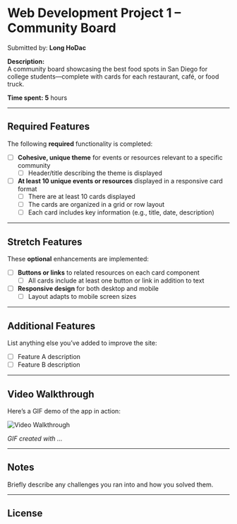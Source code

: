 # Web Development Project 1 – Community Board

Submitted by: **Long HoDac**

**Description:**  
A community board showcasing the best food spots in San Diego for college students—complete with cards for each restaurant, café, or food truck.

**Time spent:** **5** hours

---

## Required Features

The following **required** functionality is completed:

- [ ] **Cohesive, unique theme** for events or resources relevant to a specific community  
  - [ ] Header/title describing the theme is displayed
- [ ] **At least 10 unique events or resources** displayed in a responsive card format  
  - [ ] There are at least 10 cards displayed  
  - [ ] The cards are organized in a grid or row layout  
  - [ ] Each card includes key information (e.g., title, date, description)

---

## Stretch Features

These **optional** enhancements are implemented:

- [ ] **Buttons or links** to related resources on each card component  
  - [ ] All cards include at least one button or link in addition to text  
- [ ] **Responsive design** for both desktop and mobile  
  - [ ] Layout adapts to mobile screen sizes

---

## Additional Features

List anything else you’ve added to improve the site:

- [ ] Feature A description  
- [ ] Feature B description  

---

## Video Walkthrough

Here’s a GIF demo of the app in action:

<img src="http://i.imgur.com/link/to/your/gif/file.gif" alt="Video Walkthrough" />

*GIF created with ...*

---

## Notes

Briefly describe any challenges you ran into and how you solved them.

---

## License

